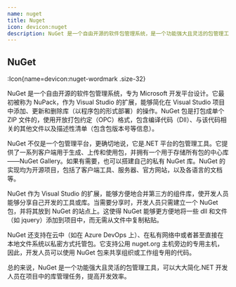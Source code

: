 ```yaml
---
name: nuget
title: Nuget
icon: devicon:nuget
description: NuGet 是一个自由开源的软件包管理系统，是一个功能强大且灵活的包管理工具，可以大大简化.NET开发人员在项目中的库管理任务，提高开发效率。
---
```


## NuGet

:Icon{name=devicon:nuget-wordmark .size-32}

NuGet 是一个自由开源的软件包管理系统，专为 Microsoft 开发平台设计。它最初被称为 NuPack，作为 Visual Studio 的扩展，能够简化在 Visual Studio 项目中添加、更新和删除库（以程序包的形式部署）的操作。NuGet 包是打包成单个 ZIP 文件的，使用开放打包约定（OPC）格式，包含编译代码（Dll）、与该代码相关的其他文件以及描述性清单（包含包版本号等信息）。

NuGet 不仅是一个包管理平台，更确切地说，它是.NET 平台的包管理工具。它提供了一系列客户端用于生成、上传和使用包，并拥有一个用于存储所有包的中心库——NuGet Gallery。如果有需要，也可以搭建自己的私有 NuGet 库。NuGet 的实现均为开源项目，包括了客户端工具、服务器、官方网站，以及各语言的文档等。

NuGet 作为 Visual Studio 的扩展，能够方便地合并第三方的组件库，使开发人员能够分享自己开发的工具或库。当需要分享时，开发人员只需建立一个 NuGet 包，并将其放到 NuGet 的站点上。这使得 NuGet 能够更方便地将一些 dll 和文件（如 jquery）添加到项目中，而无需从文件中复制粘贴。

NuGet 还支持在云中（如在 Azure DevOps 上）、在私有网络中或者甚至直接在本地文件系统以私密方式托管包。它支持公用 nuget.org 主机旁边的专用主机，因此，开发人员可以使用 NuGet 包来共享组织或工作组专用的代码。

总的来说，NuGet 是一个功能强大且灵活的包管理工具，可以大大简化.NET 开发人员在项目中的库管理任务，提高开发效率。
